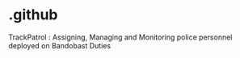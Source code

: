 # .github
TrackPatrol : Assigning, Managing and Monitoring police personnel deployed on Bandobast Duties
